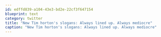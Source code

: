 ```yaml
---
id: edffd839-a104-43e3-bd2e-22cf3f647154
blueprint: text
category: twitter
title: "New Tim horton's slogans: Always lined up. Always mediocre"
caption: "New Tim horton's slogans: Always lined up. Always mediocre"
---
```

